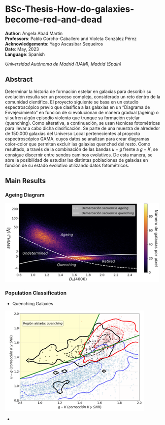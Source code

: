 # BSc-Thesis-How-do-galaxies-become-red-and-dead
**Author**: Ángela Abad Martín \
**Professors**: Pablo Corcho-Caballero and Violeta González Pérez \
**Acknowledgements**: Yago Ascasibar Sequeiros \
**Date**: May, 2023 \
**Language**: Spanish

_Universidad Autónoma de Madrid (UAM), Madrid (Spain)_

## Abstract
Determinar la historia de formación estelar en galaxias para describir su evolución resulta ser un proceso complejo, considerado un reto dentro de la comunidad científica. El proyecto siguiente se basa en un estudio espectroscópico previo que clasifica a las galaxias en un “Diagrama de Envejecimiento” en función de si evolucionan de manera gradual (ageing) o si sufren algún episodio violento que trunque su formación estelar (quenching). Como alterativa, a continuación, se usan técnicas fotométricas para llevar a cabo dicha clasificación. Se parte de una muestra de alrededor de 150.000 galaxias del Universo Local pertenecientes al proyecto espectroscópico GAMA, cuyos datos se analizan para crear diagramas color-color que permitan excluir las galaxias quenched del resto. Como resultado, a través de la combinación de las bandas 𝑢 − 𝑔 frente a 𝑔 − 𝐾, se consigue discernir entre sendos caminos evolutivos. De esta manera, se abre la posibilidad de estudiar las distintas poblaciones de galaxias en función de su estado evolutivo utilizando datos fotométricos.

## Main Results
### Ageing Diagram
<img src="https://github.com/angelaabad/BSc-Thesis-How-do-galaxies-become-red-and-dead/blob/main/Images/Ageing-Diagram.png" width="500" />

### Population Classification
- Quenching Galaxies
<img src="https://github.com/angelaabad/BSc-Thesis-How-do-galaxies-become-red-and-dead/blob/main/Images/Population-Classification-Quenching-Galaxies.png" width="450" />

- 
